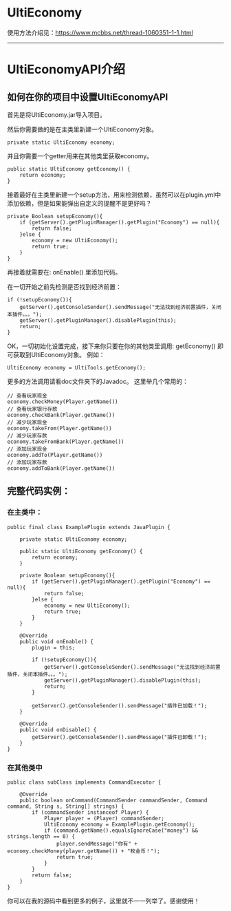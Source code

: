 # UltiEconomy

使用方法介绍见：https://www.mcbbs.net/thread-1060351-1-1.html

-------

# UltiEconomyAPI介绍

## 如何在你的项目中设置UltiEconomyAPI

首先是将UltiEconomy.jar导入项目。

然后你需要做的是在主类里新建一个UltiEconomy对象。

    private static UltiEconomy economy;

并且你需要一个getter用来在其他类里获取economy。

    public static UltiEconomy getEconomy() {
        return economy;
    }

接着最好在主类里新建一个setup方法，用来检测依赖，虽然可以在plugin.yml中添加依赖，但是如果能弹出自定义的提醒不是更好吗？

    private Boolean setupEconomy(){
        if (getServer().getPluginManager().getPlugin("Economy") == null){
            return false;
        }else {
            economy = new UltiEconomy();
            return true;
        }
    }
    
再接着就需要在:    onEnable() 里添加代码。

在一切开始之前先检测是否找到经济前置：

    if (!setupEconomy()){
        getServer().getConsoleSender().sendMessage("无法找到经济前置插件，关闭本插件。。。");
        getServer().getPluginManager().disablePlugin(this);
        return;
    }
  
OK，一切初始化设置完成，接下来你只要在你的其他类里调用:    getEconomy() 即可获取到UltiEconomy对象。
例如：

    UltiEconomy economy = UltiTools.getEconomy();
    
更多的方法调用请看doc文件夹下的Javadoc。
这里举几个常用的：
    
    // 查看玩家现金
    economy.checkMoney(Player.getName())
    // 查看玩家银行存款
    economy.checkBank(Player.getName())
    // 减少玩家现金
    economy.takeFrom(Player.getName())
    // 减少玩家存款
    economy.takeFromBank(Player.getName())
    // 添加玩家现金
    economy.addTo(Player.getName())
    // 添加玩家存款
    economy.addToBank(Player.getName())
    
## 完整代码实例：

### 在主类中：

    public final class ExamplePlugin extends JavaPlugin {
    
        private static UltiEconomy economy;

        public static UltiEconomy getEconomy() {
            return economy;
        }

        private Boolean setupEconomy(){
            if (getServer().getPluginManager().getPlugin("Economy") == null){
                return false;
            }else {
                economy = new UltiEconomy();
                return true;
            }
        }
        
        @Override
        public void onEnable() {
            plugin = this;

            if (!setupEconomy()){
                getServer().getConsoleSender().sendMessage("无法找到经济前置插件，关闭本插件。。。");
                getServer().getPluginManager().disablePlugin(this);
                return;
            }
            
            getServer().getConsoleSender().sendMessage("插件已加载！");
        }
        
        @Override
        public void onDisable() {
            getServer().getConsoleSender().sendMessage("插件已卸载！");
        }
    }

### 在其他类中

    public class subClass implements CommandExecutor {
    
        @Override
        public boolean onCommand(CommandSender commandSender, Command command, String s, String[] strings) {
            if (commandSender instanceof Player) {
                Player player = (Player) commandSender;
                UltiEconomy economy = ExamplePlugin.getEconomy();
                if (command.getName().equalsIgnoreCase("money") && strings.length == 0) {
                    player.sendMessage("你有" + economy.checkMoney(player.getName()) + "枚金币！");
                    return true;
                }
            }
            return false;
        }
    }
    
你可以在我的源码中看到更多的例子，这里就不一一列举了。感谢使用！
